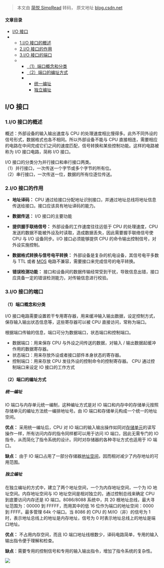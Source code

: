 > 本文由 [简悦 SimpRead](http://ksria.com/simpread/) 转码， 原文地址 [blog.csdn.net](https://blog.csdn.net/weixin_45863060/article/details/123115055)

#### 文章目录

*   [I/O 接口](#IO_1)
*   *   [1.I/O 接口的概述](#1IO_4)
    *   [2.I/O 接口的作用](#2IO_13)
    *   [3.I/O 接口的端口](#3IO_28)
    *   *   [（1）端口概念和分类](#1_29)
        *   [（2）端口的编址方式](#2_38)
        *   *   [统一编址](#_42)
            *   [独立编址](#_51)

I/O 接口
------

### 1.I/O 接口的概述

概述：外部设备的输入输出速度与 CPU 的处理速度相比慢得多。此外不同外设的信号形式，数据格式也各不相同。所以外部设备不能与 CPU 直接相连，需要相应的电路在中间完成它们之间的速度匹配，信号转换和某些控制功能。这样的电路被称为 I/O 接口电路，简称 I/O 接口。

I/O 接口的分类分为并行接口和串行接口两类。  
（1）并行接口，一次传送一个字节或多个字节的所有位。  
（2）串行接口，一次传送一位，数据的所有位逐位传送。

### 2.I/O 接口的作用

*   **地址译码：** CPU 通过给接口分配地址识别接口，并通过地址总线将地址信息传送给接口。接口应该具有地址译码的能力。
    
*   **数据传送：** I/O 接口的主要功能
    
*   **提供握手联络信号：** 外部设备的工作速度往往远低于 CPU 的处理速度，CPU 发送的数据不能被外设及时读取，造成数据丢失，因此需要握手联络信号使 CPU 与 I/O 设备同步。I/O 接口必须能够提供 CPU 的命令输出控制信号，对外设实施控制。
    
*   **数据格式转换与信号电平转换：** 外部设备是复杂的机电设备，其信号电平多数与 TTL 或者 [MOS](https://so.csdn.net/so/search?q=MOS&spm=1001.2101.3001.7020) 电路不兼容，需要接口来完成信号的电平转换。
    
*   **错误检测功能：** 接口和设备间的数据传输经常受到干扰，导致信息出错，接口应具备一定的错误检测能力，对传输信息进行校验。
    

### 3.I/O 接口的端口

#### （1）端口概念和分类

I/O 接口电路需要设置若干专用寄存器，用来缓冲输入输出数据，设定控制方式，保存输入输出状态信息等，这些寄存器可以被 CPU 直接访问，常称为端口。

根据端口传输的信息，端口可分为数据端口，状态端口和控制端口。

*   数据端口：用来保存 CPU 与外设之间传送的数据，对输入 / 输出数据起缓冲作用的数据寄存器。
*   状态端口：用来存放外设或者接口部件本身状态的寄存器。
*   控制端口：用来存放 CPU 发往外设的控制命令的控制寄存器。 CPU 通过控制端口来设定 IO 接口的工作方式

#### （2）端口的编址方式

##### 统一编址

IO 端口与内存单元统一编制，这种编址方式是对 IO 端口和内存中的存储单元按照存储单元的编址方法统一编排地址号。由 IO 端口和存储单元构成一个统一的地址空间。

**优点：** 采用统一编址后，CPU 对 IO 端口的输入输出操作如同对[存储单元](https://so.csdn.net/so/search?q=%E5%AD%98%E5%82%A8%E5%8D%95%E5%85%83&spm=1001.2101.3001.7020)的读写操作一样，所有访问内存的指令同样都可以用于访问 IO 端口，因此无需专门的 IO 指令，从而简化了指令系统的设计。同时对存储器的各种寻址方式也适用于 IO 端口。

**缺点：** 由于 IO 端口占用了一部分存储器[地址空间](https://so.csdn.net/so/search?q=%E5%9C%B0%E5%9D%80%E7%A9%BA%E9%97%B4&spm=1001.2101.3001.7020)，因而相对减少了内存地址的可用范围。

##### 独立编址

在独立编址的方式中，建立了两个地址空间，一个为内存地址空间，一个为 IO 地址空间。内存地址空间与 IO 地址空间是相对独立的，通过控制总线来确定 CPU 到底要访问内存还是 IO 端口。8086/8088 系统中，共 20 根地址总线，最大寻址范围为：00000 到 FFFFF，而用其中的低 16 位作为端口的地址空间：0000 到 FFFF。最多管理 64k 个端口。当 8086 的 CPU 的 M/IO（非）的信号为 1 时，表示地址总线上的地址是内存地址，信号为 0 时表示地址总线上的地址是端口地址。

**优点：** 不占用内存空间，而且 IO 端口地址线根数少，译码电路简单，专用的输入输出指令便于理解和检查。

**缺点**：需要专用的控制信号和专用的输入输出指令，增加了指令系统的复杂性。

![](https://img-blog.csdnimg.cn/64c2511d1a5345c1bc361d2f85c9a895.png?x-oss-process=image/watermark,type_d3F5LXplbmhlaQ,shadow_50,text_Q1NETiBA54us6KGM55qE5Za1,size_20,color_FFFFFF,t_70,g_se,x_16)